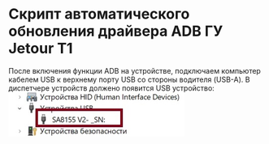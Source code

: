 # Скрипт автоматического обновления драйвера ADB ГУ Jetour T1
После включения функции ADB на устройстве, подключаем компьютер кабелем USB к верхнему порту USB со стороны водителя (USB-A).
В диспетчере устройств должено появится USB устройство:
![](./T101.jpg)

